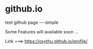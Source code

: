 # github.io
test github page ---simple

Some Features will available soon ...

Link ===> https://oxythu.github.io/profile/
